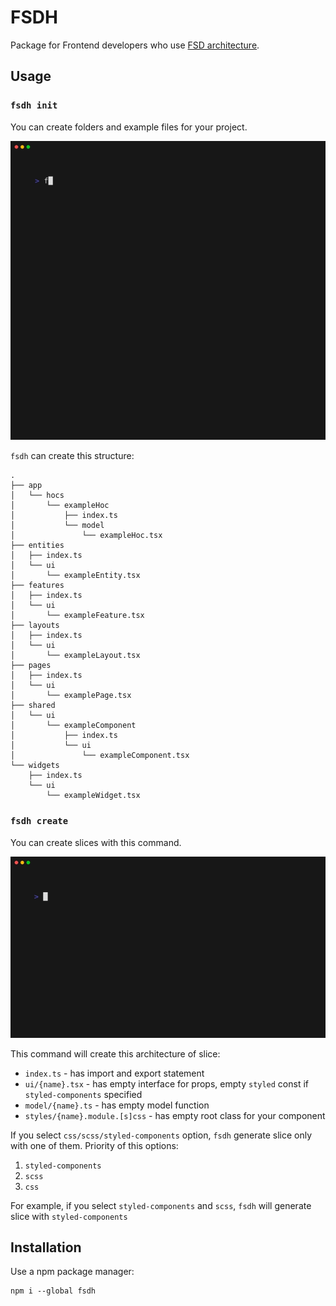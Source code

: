 # FSDH 

Package for Frontend developers who use [FSD architecture](https://feature-sliced.design/).

## Usage

### `fsdh init`

You can create folders and example files for your project.

![init.gif](doc/images/overview/init.gif)

`fsdh` can create this structure:
```
.
├── app
│   └── hocs
│       └── exampleHoc
│           ├── index.ts
│           └── model
│               └── exampleHoc.tsx
├── entities
│   ├── index.ts
│   └── ui
│       └── exampleEntity.tsx
├── features
│   ├── index.ts
│   └── ui
│       └── exampleFeature.tsx
├── layouts
│   ├── index.ts
│   └── ui
│       └── exampleLayout.tsx
├── pages
│   ├── index.ts
│   └── ui
│       └── examplePage.tsx
├── shared
│   └── ui
│       └── exampleComponent
│           ├── index.ts
│           └── ui
│               └── exampleComponent.tsx
└── widgets
    ├── index.ts
    └── ui
        └── exampleWidget.tsx
```

### `fsdh create`

You can create slices with this command. 

![create.gif](doc/images/overview/create.gif)

This command will create this architecture of slice: 

* `index.ts` - has import and export statement 
* `ui/{name}.tsx` - has empty interface for props, empty `styled` const if `styled-components` specified
* `model/{name}.ts` - has empty model function
* `styles/{name}.module.[s]css` - has empty root class for your component

If you select `css/scss/styled-components` option, `fsdh` generate slice only with one of them. Priority of this options: 
1. `styled-components`
2. `scss`
3. `css`

For example, if you select `styled-components` and `scss`, `fsdh` will generate slice with `styled-components`

## Installation 

Use a npm package manager: 

```
npm i --global fsdh
```